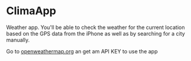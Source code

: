 #  ClimaApp

Weather app. You'll be able to check the weather for the current location based on the GPS data from the iPhone as well as by searching for a city manually. 

Go to [openweathermap.org](https://openweathermap.org/api) an get am API KEY to use the app

